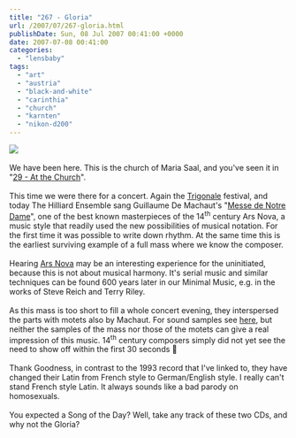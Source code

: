 ```yaml
---
title: "267 - Gloria"
url: /2007/07/267-gloria.html
publishDate: Sun, 08 Jul 2007 00:41:00 +0000
date: 2007-07-08 00:41:00
categories: 
  - "lensbaby"
tags: 
  - "art"
  - "austria"
  - "black-and-white"
  - "carinthia"
  - "church"
  - "karnten"
  - "nikon-d200"
---
```

<a href="https://d25zfm9zpd7gm5.cloudfront.net/1200x1200/2007/20070707_205527_nx_bw.jpg"><img src="https://d25zfm9zpd7gm5.cloudfront.net/0600x0600/2007/20070707_205527_nx_bw.jpg"/></a><br/><br/>We have been here. This is the church of Maria Saal, and you've seen it in "<a href="/2006/11/29-at-church.html" target="_blank">29 - At the Church</a>".<br/><br/>This time we were there for a concert. Again the <a href="http://www.trigonale.com/" target="_blank">Trigonale</a> festival, and today The Hilliard Ensemble sang Guillaume De Machaut's "<a href="http://www.amazon.com/Machaut-Messe-Notre-Hilliard-Ensemble/dp/B000002ZM7" target="_blank">Messe de Notre Dame</a>", one of the best known masterpieces of the 14<sup>th</sup> century Ars Nova, a music style that readily used the new possibilities of musical notation. For the first time it was possible to write down rhythm. At the same time this is the earliest surviving example of a full mass where we know the composer.<br/><br/>Hearing <a href="http://en.wikipedia.org/wiki/Ars_nova" target="_blank">Ars Nova</a> may be an interesting experience for the uninitiated, because this is not about musical harmony. It's serial music and similar techniques can be found 600 years later in our Minimal Music, e.g. in the works of Steve Reich and Terry Riley.<br/><br/>As this mass is too short to fill a whole concert evening, they interspersed the parts with motets also by Machaut. For sound samples see <a href="http://www.amazon.com/Guillaume-Machaut-Motets/dp/B0001A7D3G" target="_blank">here</a>, but neither the samples of the mass nor those of the motets can give a real impression of this music. 14<sup>th</sup> century composers simply did not yet see the need to show off within the first 30 seconds 🙂<br/><br/>Thank Goodness, in contrast to the 1993 record that I've linked to, they have changed their Latin from French style to German/English style. I really can't stand French style Latin. It always sounds like a bad parody on homosexuals.<br/><br/>You expected a Song of the Day? Well, take any track of these two CDs, and why not the Gloria?
